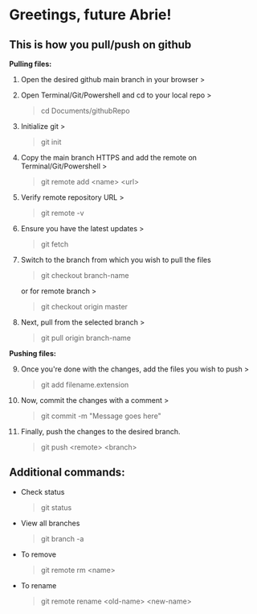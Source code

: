 # Greetings, future Abrie!
## This is how you pull/push on github

**Pulling files:**

1. Open the desired github main branch in your browser >
2. Open Terminal/Git/Powershell and cd to your local repo >
	> cd Documents/githubRepo
3. Initialize git >
	> git init
4. Copy the main branch HTTPS and add the remote on Terminal/Git/Powershell >
	> git remote add \<name> \<url>
5. Verify remote repository URL >
	> git remote -v
6. Ensure you have the latest updates >
	> git fetch
7. Switch to the branch from which you wish to pull the files
	> git checkout branch-name

	or for remote branch >

	> git checkout origin master
8. Next, pull from the selected branch >
	> git pull origin branch-name

**Pushing files:**

9. Once you're done with the changes, add the files you wish to push >
	> git add filename.extension
10. Now, commit the changes with a comment >
	> git commit -m "Message goes here"
11. Finally, push the changes to the desired branch.
	> git push \<remote> \<branch>


## Additional commands:
- Check status
	> git status
- View all branches
	> git branch -a
- To remove
	> git remote rm \<name>
- To rename
	> git remote rename \<old-name> \<new-name>
